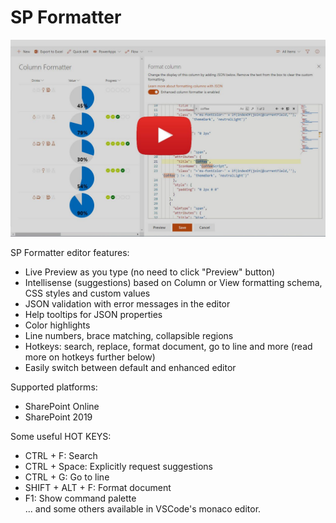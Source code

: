 # SP Formatter

[![IMAGE ALT TEXT HERE](app/icons/column-formatter-yt.jpg)](https://www.youtube.com/watch?v=UbTsI73qW7Q)

SP Formatter editor features:

- Live Preview as you type (no need to click "Preview" button)
- Intellisense (suggestions) based on Column or View formatting schema, CSS styles and custom values
- JSON validation with error messages in the editor
- Help tooltips for JSON properties
- Color highlights
- Line numbers, brace matching, collapsible regions
- Hotkeys: search, replace, format document, go to line and more (read more on hotkeys further below)
- Easily switch between default and enhanced editor

Supported platforms:  

- SharePoint Online
- SharePoint 2019

Some useful HOT KEYS:  

- CTRL + F: Search  
- CTRL + Space: Explicitly request suggestions  
- CTRL + G: Go to line  
- SHIFT + ALT + F: Format document  
- F1: Show command palette  
 ... and some others available in VSCode's monaco editor.

